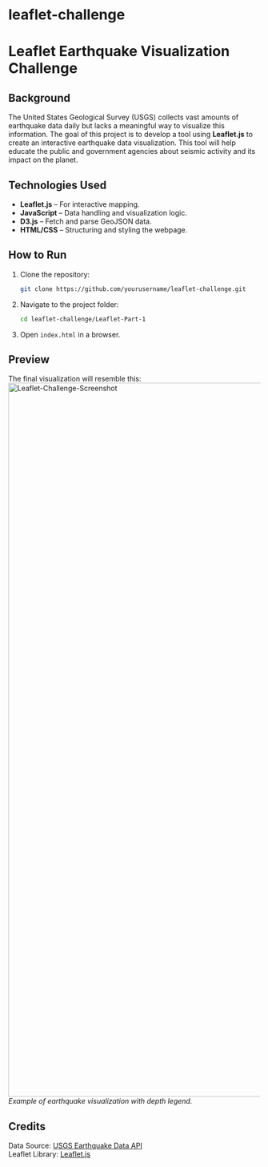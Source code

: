 # leaflet-challenge

# Leaflet Earthquake Visualization Challenge

## Background
The United States Geological Survey (USGS) collects vast amounts of earthquake data daily but lacks a meaningful way to visualize this information. The goal of this project is to develop a tool using **Leaflet.js** to create an interactive earthquake data visualization. This tool will help educate the public and government agencies about seismic activity and its impact on the planet.

## Technologies Used
- **Leaflet.js** – For interactive mapping.
- **JavaScript** – Data handling and visualization logic.
- **D3.js** – Fetch and parse GeoJSON data.
- **HTML/CSS** – Structuring and styling the webpage.

## How to Run
1. Clone the repository:
   ```sh
   git clone https://github.com/yourusername/leaflet-challenge.git
   ```
2. Navigate to the project folder:
   ```sh
   cd leaflet-challenge/Leaflet-Part-1
   ```
3. Open `index.html` in a browser.

## Preview
The final visualization will resemble this:
<img width="1425" alt="Leaflet-Challenge-Screenshot" src="https://github.com/user-attachments/assets/b0a55943-71c9-4cbe-b6a4-9d7b270fc4bb" />  
*Example of earthquake visualization with depth legend.*

## Credits
Data Source: [USGS Earthquake Data API](https://earthquake.usgs.gov/)  
Leaflet Library: [Leaflet.js](https://leafletjs.com/)

